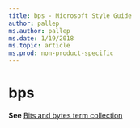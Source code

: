 ```yaml
---
title: bps - Microsoft Style Guide
author: pallep
ms.author: pallep
ms.date: 1/19/2018
ms.topic: article
ms.prod: non-product-specific
---
```


# bps

**See** [Bits and bytes term collection](/style-guide/a-z-word-list-term-collections/term-collections/bits-bytes-terms)
